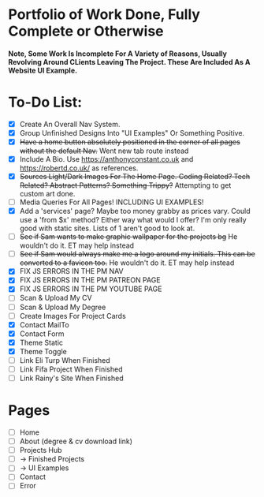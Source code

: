 # Portfolio of Work Done, Fully Complete or Otherwise

#### Note, Some Work Is Incomplete For A Variety of Reasons, Usually Revolving Around CLients Leaving The Project. These Are Included As A Website UI Example.

# To-Do List:

- [x] Create An Overall Nav System.
- [x] Group Unfinished Designs Into "UI Examples" Or Something Positive.
- [x] ~~Have a home button absolutely positioned in the corner of all pages without the default Nav.~~ Went new tab route instead
- [x] Include A Bio. Use https://anthonyconstant.co.uk and https://robertd.co.uk/ as references.
- [x] ~~Sources Light/Dark Images For The Home Page. Coding Related? Tech Related? Abstract Patterns? Something Trippy?~~ Attempting to get custom art done.
- [ ] Media Queries For All Pages! INCLUDING UI EXAMPLES!
- [x] Add a 'services' page? Maybe too money grabby as prices vary. Could use a 'from $x' method? Either way what would I offer? I'm only really good with static sites. Lists of 1 aren't good to look at.
- [ ] ~~See if Sam wants to make graphic wallpaper for the projects bg~~ He wouldn't do it. ET may help instead
- [ ] ~~See if Sam would always make me a logo around my initials. This can be converted to a favicon too.~~ He wouldn't do it. ET may help instead
- [x] FIX JS ERRORS IN THE PM NAV
- [x] FIX JS ERRORS IN THE PM PATREON PAGE
- [x] FIX JS ERRORS IN THE PM YOUTUBE PAGE
- [ ] Scan & Upload My CV
- [ ] Scan & Upload My Degree
- [ ] Create Images For Project Cards
- [x] Contact MailTo
- [x] Contact Form
- [x] Theme Static
- [x] Theme Toggle
- [ ] Link Eli Turp When Finished
- [ ] Link Fifa Project When Finished
- [ ] Link Rainy's Site When Finished

# Pages

- [ ] Home
- [ ] About (degree & cv download link)
- [ ] Projects Hub
- [ ] -> Finished Projects
- [ ] -> UI Examples
- [ ] Contact
- [ ] Error
